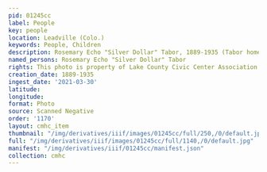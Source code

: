 ```yaml
---
pid: 01245cc
label: People
key: people
location: Leadville (Colo.)
keywords: People, Children
description: Rosemary Echo "Silver Dollar" Tabor, 1889-1935 (Tabor home)
named_persons: Rosemary Echo "Silver Dollar" Tabor
rights: This photo is property of Lake County Civic Center Association.
creation_date: 1889-1935
ingest_date: '2021-03-30'
latitude: 
longitude: 
format: Photo
source: Scanned Negative
order: '1170'
layout: cmhc_item
thumbnail: "/img/derivatives/iiif/images/01245cc/full/250,/0/default.jpg"
full: "/img/derivatives/iiif/images/01245cc/full/1140,/0/default.jpg"
manifest: "/img/derivatives/iiif/01245cc/manifest.json"
collection: cmhc
---
```

